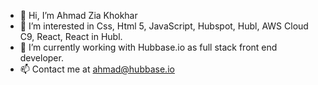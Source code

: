 - 👋 Hi, I’m Ahmad Zia Khokhar
- 👀 I’m interested in Css, Html 5, JavaScript, Hubspot, Hubl, AWS Cloud C9, React, React in Hubl.
- 🌱 I’m currently working with Hubbase.io as full stack front end developer. 
- 📫 Contact me at ahmad@hubbase.io
